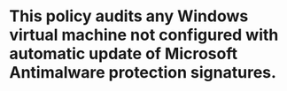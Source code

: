 # This policy audits any Windows virtual machine not configured with automatic update of Microsoft Antimalware protection signatures.
